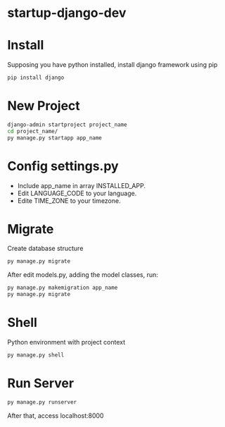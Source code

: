 # startup-django-dev

# Install
Supposing you have python installed, install django framework using pip
```bash
pip install django
```

# New Project
```bash
django-admin startproject project_name
cd project_name/
py manage.py startapp app_name
```

# Config settings.py
* Include app_name in array INSTALLED_APP.
* Edit LANGUAGE_CODE to your language.
* Edite TIME_ZONE to your timezone.


# Migrate
Create database structure
```bash
py manage.py migrate
```

After edit models.py, adding the model classes, run:
```bash
py manage.py makemigration app_name
py manage.py migrate
```

# Shell
Python environment with project context
```bash
py manage.py shell
```

# Run Server
```bash
py manage.py runserver
```

After that, access localhost:8000
